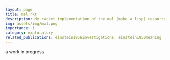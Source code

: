 ```yaml
---
layout: page
title: mal.rkt
description: My racket implementation of the mal (make a lisp) resource.
img: assets/img/mal.png
importance: 1
category: exploratory
related_publications: einstein1956investigations, einstein1950meaning
---
```


a work in progress
